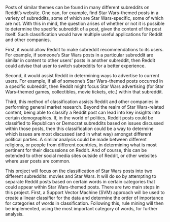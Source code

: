 Posts of similar themes can be found in many different subreddits on Reddit’s website. One can, for example, find Star Wars-themed posts in a variety of subreddits, some of which are Star Wars-specific, some of which are not. With this in mind, the question arises of whether or not it is possible to determine the specific subreddit of a post, given the content of the post itself.  Such classification would have multiple useful applications for Reddit and other companies. 

First, it would allow Reddit to make subreddit recommendations to its users. For example, if someone’s Star Wars posts in a particular subreddit are similar in content to other users’ posts in another subreddit, then Reddit could advise that user to switch subreddits for a better experience. 

Second, it would assist Reddit in determining ways to advertise to current users. For example, if all of someone’s Star Wars-themed posts occurred in a specific subreddit, then Reddit might focus Star Wars advertising (for Star Wars-themed games, collectibles, movie tickets, etc.) within that subreddit.

Third, this method of classification assists Reddit and other companies in performing general market research. Beyond the realm of Star Wars-related content, being able to classify a Reddit post can lead into key insights into certain demographics. If, in the world of politics, Reddit posts could be classified to Republican or Democrat subreddits based on issues discussed within those posts, then this classification could be a way to determine which issues are most discussed (and in what way) amongst different political parties. A similar analysis could be made between different religions, or people from different countries, in determining what is most pertinent for their discussions on Reddit. And of course, this can be extended to other social media sites outside of Reddit, or other websites where user posts are common. 

This project will focus on the classification of Star Wars posts into two different subreddits: movies and Star Wars. It will do so by attempting to separate Reddit posts based on certain words in certain categories that could appear within Star Wars-themed posts. There are two main steps in this project. First, a Support Vector Machine (SVM) approach will be used to create a linear classifier for the data and determine the order of importance for categories of words in classification. Following this, rule mining will then be implemented, using the most important category of words, for further analysis. 







